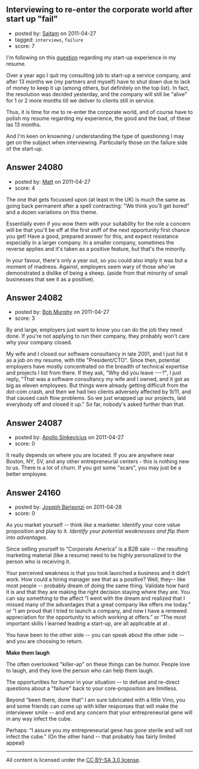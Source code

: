 ## Interviewing to re-enter the corporate world after start up "fail"

- posted by: [Saitam](https://stackexchange.com/users/-1/10027-saitam) on 2011-04-27
- tagged: `interviews`, `failure`
- score: 7

I'm following on this [question][1] regarding my start-up experience in my resume. 

Over a year ago I quit my consulting job to start-up a service company, and after 13 months we (my partners and myself) have to shut down due to lack of money to keep it up (among others, but definitely on the top list). In fact, the resolution was decided yesterday, and the company will still be "alive" for 1 or 2 more months till we deliver to clients still in service.

Thus, it is time for me to re-enter the corporate world, and of course have to polish my resume regarding my experience, the good and the bad, of these las 13 months.

And I'm keen on knowning / understanding the type of questioning I may get on the subject when interviewing. Particularly those on the failure side of the start-up.


  [1]: http://answers.onstartups.com/questions/1574/using-your-startup-on-your-resume-while-job-hunting


## Answer 24080

- posted by: [Matt](https://stackexchange.com/users/-1/8784-matt) on 2011-04-27
- score: 4

The one that gets focussed upon (at least in the UK) is much the same as going back permanent after a spell contracting: "We think you'll get bored" and a dozen variations on this theme.

Essentially even if you wow them with your suitability for the role a concern will be that you'll be off at the first sniff of the next opportunity first chance you get!  Have a good, prepared answer for this, and expect resistance especially in a larger company.  In a smaller company, sometimes the reverse applies and it's taken as a positive feature, but that's the minority.

In your favour, there's only a year out, so you could also imply it was but a moment of madness.  Against, employers seem wary of those who've demonstrated a dislike of being a sheep. (aside from that minority of small businesses that see it as a positive).


## Answer 24082

- posted by: [Bob Murphy](https://stackexchange.com/users/-1/5778-bob-murphy) on 2011-04-27
- score: 3

By and large, employers just want to know you can do the job they need done. If you're not applying to run their company, they probably won't care why your company closed.

My wife and I closed our software consultancy in late 2001, and I just list it as a job on my resume, with title "President/CTO". Since then, potential employers have mostly concentrated on the breadth of technical expertise and projects I list from there. If they ask, "Why did you leave ---?", I just reply, "That was a software consultancy my wife and I owned, and it got as big as eleven employees. But things were already getting difficult from the dot-com crash, and then we had two clients adversely affected by 9/11, and that caused cash flow problems. So we just wrapped up our projects, laid everybody off and closed it up." So far, nobody's asked further than that.



## Answer 24087

- posted by: [Apollo Sinkevicius](https://stackexchange.com/users/-1/2119-apollo-sinkevicius) on 2011-04-27
- score: 0

It really depends on where you are located. If you are anywhere near Boston, NY, SV, and any other entrepreneurial centers - this is nothing new to us. There is a lot of churn. If you got some "scars", you may just be a better employee.


## Answer 24160

- posted by: [Joseph Barisonzi](https://stackexchange.com/users/-1/8791-joseph-barisonzi) on 2011-04-28
- score: 0

As you market yourself -- think like a marketer. Identify your core value proposition and play to it. *Identify your potential weaknesses and flip them into advantages.*

Since selling yourself to “Corporate America” is a B2B sale -- the resulting marketing material (like a resume) need to be highly personalized to the person who is receiving it. 

Your perceived weakness is that you took launched a business and it didn’t work. How could a hiring manager see that as a positive? Well, they-- like most people -- probably dream of doing the same thing. Validate how hard it is and that they are making the right decision staying where they are. You can say something to the affect “I went with the dream and realized that I missed many of the advantages that a great company like <insert company here> offers me today.” or  “I am proud that I tried to launch a company, and now I have a renewed appreciation for the opportunity to <insert company mission> which working at <insert company here>offers.” or “The most important skills I learned leading a start-up, are all applicable at <insert job goal here> at <insert company here>. 

You have been to the other side -- you can speak about the other side -- and you are choosing to return. 


**Make them laugh**

The often overlooked "killer-ap" on these things can be humor. People love to laugh, and they love the person who can help them laugh. 

The opportunities for humor in your situation -- to defuse and re-direct questions about a "failure" back to your core-proposition are limitless.

Beyond “been there, done that” I am sure lubricated with a little Vino, you and some friends can come up with killer responses that will make the interviewer smile -- and end any concern that your entrepreneurial gene will in any way infect the cube. 

Perhaps: “I assure you my entrepreneurial gene has gone sterile and will not infect the cube.” (On the other hand -- that probably has fairly limited appeal)



---

All content is licensed under the [CC BY-SA 3.0 license](https://creativecommons.org/licenses/by-sa/3.0/).
